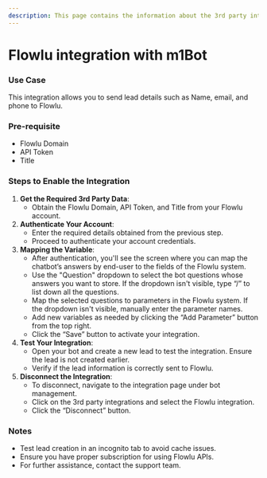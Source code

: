 ```yaml
---
description: This page contains the information about the 3rd party integrations.
---
```


# Flowlu integration with m1Bot

### Use Case

This integration allows you to send lead details such as Name, email, and phone to Flowlu.

### Pre-requisite

* Flowlu Domain
* API Token
* Title

### Steps to Enable the Integration

1. **Get the Required 3rd Party Data**:
   * Obtain the Flowlu Domain, API Token, and Title from your Flowlu account.
2. **Authenticate Your Account**:
   * Enter the required details obtained from the previous step.
   * Proceed to authenticate your account credentials.
3. **Mapping the Variable**:
   * After authentication, you'll see the screen where you can map the chatbot’s answers by end-user to the fields of the Flowlu system.
   * Use the "Question" dropdown to select the bot questions whose answers you want to store. If the dropdown isn't visible, type “/” to list down all the questions.
   * Map the selected questions to parameters in the Flowlu system. If the dropdown isn't visible, manually enter the parameter names.
   * Add new variables as needed by clicking the “Add Parameter” button from the top right.
   * Click the “Save” button to activate your integration.
4. **Test Your Integration**:
   * Open your bot and create a new lead to test the integration. Ensure the lead is not created earlier.
   * Verify if the lead information is correctly sent to Flowlu.
5. **Disconnect the Integration**:
   * To disconnect, navigate to the integration page under bot management.
   * Click on the 3rd party integrations and select the Flowlu integration.
   * Click the “Disconnect” button.

### Notes

* Test lead creation in an incognito tab to avoid cache issues.
* Ensure you have proper subscription for using Flowlu APIs.
* For further assistance, contact the support team.
